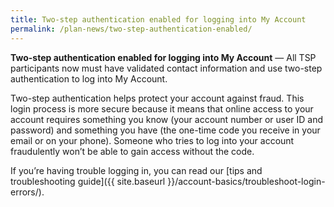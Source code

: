 ```yaml
---
title: Two-step authentication enabled for logging into My Account
permalink: /plan-news/two-step-authentication-enabled/
---
```

**Two-step authentication enabled for logging into My Account** &#8212; All TSP participants now must have validated contact information and use two-step authentication to log into My Account.

Two-step authentication helps protect your account against fraud. This login process is more secure because it means that online access to your account requires something you know (your account number or user ID and password) and something you have (the one-time code you receive in your email or on your phone). Someone who tries to log into your account fraudulently won’t be able to gain access without the code.

If you’re having trouble logging in, you can read our [tips and troubleshooting guide]({{ site.baseurl }}/account-basics/troubleshoot-login-errors/).
